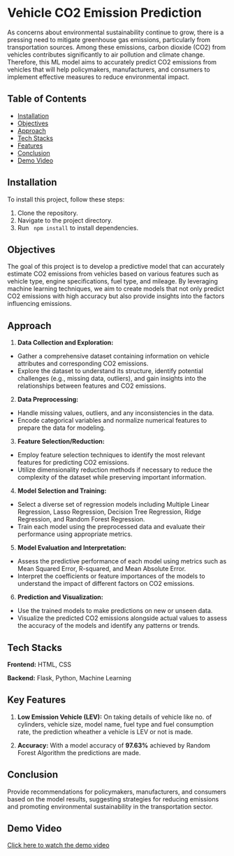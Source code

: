 
# Vehicle CO2 Emission Prediction

As concerns about environmental sustainability continue to grow, there is a pressing
need to mitigate greenhouse gas emissions, particularly from transportation sources.
Among these emissions, carbon dioxide (CO2) from vehicles contributes significantly to
air pollution and climate change. Therefore, this ML model aims to accurately predict CO2 emissions from
vehicles that will help policymakers, manufacturers, and consumers to implement
effective measures to reduce environmental impact.






## Table of Contents

- [Installation](#installation)
- [Objectives](#objectives)
- [Approach](#approach)
- [Tech Stacks](#tech-stacks)
- [Features](#features)
- [Conclusion](#conclusion)
- [Demo Video](#demo-video)
## Installation

To install this project, follow these steps:

   1. Clone the repository.
   2. Navigate to the project directory.
   3. Run ``
          npm install``
       to install dependencies.

## Objectives

The goal of this project is to develop a predictive model that can accurately estimate
CO2 emissions from vehicles based on various features such as vehicle type, engine
specifications, fuel type, and mileage. By leveraging machine learning techniques, we
aim to create models that not only predict CO2 emissions with high accuracy but also
provide insights into the factors influencing emissions.
## Approach

1. **Data Collection and Exploration:**
* Gather a comprehensive dataset containing information on vehicle attributes and corresponding CO2 emissions.
* Explore the dataset to understand its structure, identify potential challenges (e.g., missing data, outliers), and gain insights into the relationships between features and CO2 emissions.

2. **Data Preprocessing:**
* Handle missing values, outliers, and any inconsistencies in the data.
* Encode categorical variables and normalize numerical features to prepare the data for modeling.

3. **Feature Selection/Reduction:**
* Employ feature selection techniques to identify the most relevant features for predicting CO2 emissions.
* Utilize dimensionality reduction methods if necessary to reduce the complexity of the dataset while preserving important information.

4. **Model Selection and Training:**
* Select a diverse set of regression models including Multiple Linear Regression, Lasso Regression, Decision Tree Regression, Ridge Regression, and Random Forest Regression.
* Train each model using the preprocessed data and evaluate their performance using appropriate metrics.

5. **Model Evaluation and Interpretation:**
* Assess the predictive performance of each model using metrics such as Mean Squared Error, R-squared, and Mean Absolute Error.
* Interpret the coefficients or feature importances of the models to understand the impact of different factors on CO2 emissions.

6. **Prediction and Visualization:**
* Use the trained models to make predictions on new or unseen data.
* Visualize the predicted CO2 emissions alongside actual values to assess the accuracy of the models and identify any patterns or trends.
## Tech Stacks

**Frontend:** HTML, CSS

**Backend:** Flask, Python, Machine Learning

## Key Features

1. **Low Emission Vehicle (LEV):**
On taking details of vehicle like no. of cylinders, vehicle size, model name, fuel type and fuel consumption rate, the prediction wheather a vehicle is LEV or not is made.

2. **Accuracy:**
With a model accuracy of **97.63%** achieved by Random Forest Algorithm the predictions are made. 


## Conclusion

Provide recommendations for policymakers, manufacturers, and
consumers based on the model results, suggesting strategies for reducing emissions and promoting environmental sustainability in the transportation sector.
## Demo Video

[Click here to watch the demo video](https://drive.google.com/file/d/15yf12xcTHH6ZKLfzHkZnlWZzVHbmDh4D/view?usp=sharing)

